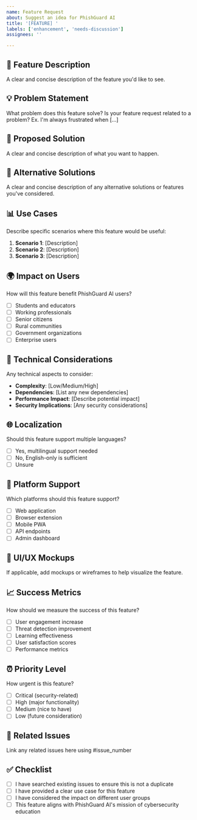 ```yaml
---
name: Feature Request
about: Suggest an idea for PhishGuard AI
title: '[FEATURE] '
labels: ['enhancement', 'needs-discussion']
assignees: ''

---
```


## 🚀 Feature Description
A clear and concise description of the feature you'd like to see.

## 💡 Problem Statement
What problem does this feature solve? Is your feature request related to a problem?
Ex. I'm always frustrated when [...]

## 🎯 Proposed Solution
A clear and concise description of what you want to happen.

## 🔄 Alternative Solutions
A clear and concise description of any alternative solutions or features you've considered.

## 📊 Use Cases
Describe specific scenarios where this feature would be useful:
1. **Scenario 1**: [Description]
2. **Scenario 2**: [Description]
3. **Scenario 3**: [Description]

## 🌍 Impact on Users
How will this feature benefit PhishGuard AI users?
- [ ] Students and educators
- [ ] Working professionals  
- [ ] Senior citizens
- [ ] Rural communities
- [ ] Government organizations
- [ ] Enterprise users

## 🔧 Technical Considerations
Any technical aspects to consider:
- **Complexity**: [Low/Medium/High]
- **Dependencies**: [List any new dependencies]
- **Performance Impact**: [Describe potential impact]
- **Security Implications**: [Any security considerations]

## 🌐 Localization
Should this feature support multiple languages?
- [ ] Yes, multilingual support needed
- [ ] No, English-only is sufficient
- [ ] Unsure

## 📱 Platform Support
Which platforms should this feature support?
- [ ] Web application
- [ ] Browser extension
- [ ] Mobile PWA
- [ ] API endpoints
- [ ] Admin dashboard

## 🎨 UI/UX Mockups
If applicable, add mockups or wireframes to help visualize the feature.

## 📈 Success Metrics
How should we measure the success of this feature?
- [ ] User engagement increase
- [ ] Threat detection improvement
- [ ] Learning effectiveness
- [ ] User satisfaction scores
- [ ] Performance metrics

## ⏰ Priority Level
How urgent is this feature?
- [ ] Critical (security-related)
- [ ] High (major functionality)
- [ ] Medium (nice to have)
- [ ] Low (future consideration)

## 🔗 Related Issues
Link any related issues here using #issue_number

## ✅ Checklist
- [ ] I have searched existing issues to ensure this is not a duplicate
- [ ] I have provided a clear use case for this feature
- [ ] I have considered the impact on different user groups
- [ ] This feature aligns with PhishGuard AI's mission of cybersecurity education